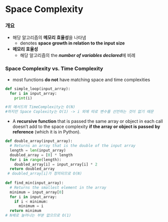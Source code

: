 # Space Complexity

### 개요

- 해당 알고리즘의 **메모리 효율성**을 나타냄
    - denotes **space growth in relation to the input size**
- **메모리 효율성**
    - 해당 알고리즘의 the ***number of variables declared***에 비례

### Space Complexity vs. Time Complexity

- most functions **do not** have matching space and time complexities

```python
def simple_loop(input_array):
  for i in input_array:
    print(i)

#위 메서드의 TimeComplexity는 O(N)
#하지만 Space Coplexity는 O(1) -> i 외에 따로 변수를 선언하는 것이 없기 때문
```

- A **recursive function** that is passed the same array or object in each call doesn’t add to the space complexity **if the array or object is passed by reference** (which it is in Python).

```python
def double_array(input_array):
  # Returns an array that is the double of the input array
  length = len(input_array)
  doubled_array = [0] * length
  for i in range(length):
    doubled_array[i] = input_array[i] * 2
  return doubled_array
 # doubled_array[i]가 정의되므로 O(N)
 
def find_min(input_array):
  # Returns the smallest element in the array
  minimum = input_array[0]
  for i in input_array:
    if i < minimum:
      minimum = i
  return minimum
# N배로 늘어나는 부분 없으므로 O(1)
```